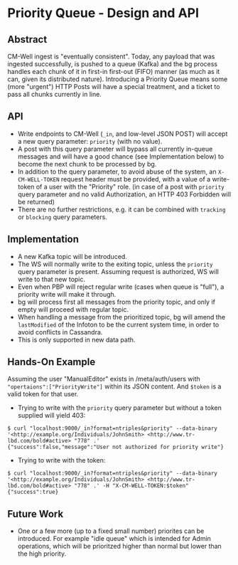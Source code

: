 # Priority Queue - Design and API

## Abstract
CM-Well ingest is "eventually consistent". Today, any payload that was ingested successfully, is pushed to a queue (Kafka) and the bg process handles each chunk of it in first-in first-out (FIFO) manner (as much as it can, given its distributed nature). Introducing a Priority Queue means some (more "urgent") HTTP Posts will have a special treatment, and a ticket to pass all chunks currently in line.

## API
* Write endpoints to CM-Well (`_in`, and low-level JSON POST) will accept a new query parameter: `priority` (with no value).
* A post with this query parameter will bypass all currently in-queue messages and will have a good chance (see Implementation below) to become the next chunk to be processed by bg.
* In addition to the query parameter, to avoid abuse of the system, an `X-CM-WELL-TOKEN` request header must be provided, with a value of a write-token of a user with the "Priority" role. (in case of a post with `priority` query parameter and no valid Authorization, an HTTP 403 Forbidden will be returned)
* There are no further restrictions, e.g. it can be combined with `tracking` or `blocking` query parameters.

## Implementation
* A new Kafka topic will be introduced.
* The WS will normally write to the exiting topic, unless the `priority` query parameter is present. Assuming request is authorized, WS will write to that new topic.
* Even when PBP will reject regular write (cases when queue is "full"), a priority write will make it through.
* bg will process first all messages from the priority topic, and only if empty will proceed with regular topic.
* When handling a message from the prioritized topic, bg will amend the `lastModified` of the Infoton to be the current system time, in order to avoid conflicts in Cassandra.
* This is only supported in new data path.

## Hands-On Example
Assuming the user "ManualEditor" exists in /meta/auth/users with `"opertaions":["PriorityWrite"]` within its JSON content. And `$token` is a valid token for that user.

* Trying to write with the `priority` query parameter but without a token supplied will yield 403:
```
$ curl "localhost:9000/_in?format=ntriples&priority" --data-binary '<http://example.org/Individuals/JohnSmith> <http://www.tr-lbd.com/bold#active> "778" .'
{"success":false,"message":"User not authorized for priority write"}
```

* Trying to write with the token:
```
$ curl "localhost:9000/_in?format=ntriples&priority" --data-binary '<http://example.org/Individuals/JohnSmith> <http://www.tr-lbd.com/bold#active> "778" .' -H "X-CM-WELL-TOKEN:$token"
{"success":true}
```

## Future Work
* One or a few more (up to a fixed small number) priorites can be introduced. For example "idle queue" which is intended for Admin operations, which will be prioritzed higher than normal but lower than the high priority.
